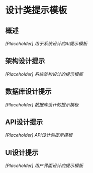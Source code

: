 # 设计类提示模板

## 概述
*[Placeholder] 用于系统设计的AI提示模板*

## 架构设计提示
*[Placeholder] 系统架构设计的提示模板*

## 数据库设计提示
*[Placeholder] 数据库设计的提示模板*

## API设计提示
*[Placeholder] API设计的提示模板*

## UI设计提示
*[Placeholder] 用户界面设计的提示模板*